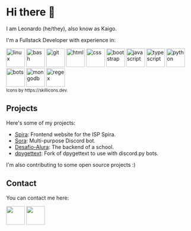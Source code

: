 Hi there 👋
===========

I am Leonardo (he/they), also know as Kaigo.

I'm a Fullstack Developer with experience in:
<div>
  <a href="#"><img title="Linux (Mint)" alt="linux" width="50" height="50" src="https://skillicons.dev/icons?i=linux"></a>
  <a href="#"><img title="Bash" alt="bash" width="50" height="50" src="https://skillicons.dev/icons?i=bash"></a>
  <a href="#"><img title="Git" alt="git" width="50" height="50" src="https://skillicons.dev/icons?i=git"></a>
  <a href="#"><img title="HTML 5" alt="html" width="50" height="50" src="https://skillicons.dev/icons?i=html"></a>
  <a href="#"><img title="CSS 3" alt="css" width="50" height="50" src="https://skillicons.dev/icons?i=css"></a>
  <a href="#"><img title="Bootstrap 4" alt="bootstrap" width="50" height="50" src="https://skillicons.dev/icons?i=bootstrap"></a>
  <a href="#"><img title="JavaScript" alt="javascript" width="50" height="50" src="https://skillicons.dev/icons?i=js"></a>
  <a href="#"><img title="TypeScript" alt="typescript" width="50" height="50" src="https://skillicons.dev/icons?i=ts"></a>
  <a href="#"><img title="Python 3" alt="python" width="50" height="50" src="https://skillicons.dev/icons?i=python"></a>
  <a href="#"><img title="Discord Bots (discord.py, discord.js)" alt="bots" width="50" height="50" src="https://skillicons.dev/icons?i=bots"></a>
  <a href="#"><img title="MongoDB (Atlas)" alt="mongodb" width="50" height="50" src="https://skillicons.dev/icons?i=mongodb"></a>
  <a href="#"><img title="Regex (Python)" alt="regex" width="50" height="50" src="https://skillicons.dev/icons?i=regex"></a>
</div>
<sub>Icons by https://skillicons.dev. </sub>

Projects
--------

Here's some of my projects:

- [Spira](https://github.com/uKaigo/Spira): Frontend website for the ISP Spira.
- [Sora](https://github.com/uKaigo/sora): Multi-purpose Discord bot.
- [Desafio-Alura](https://github.com/uKaigo/desafio-alura): The backend of a school.
- [dpygettext](https://github.com/uKaigo/dpygettext): Fork of dpygettext to use with discord.py bots.

I'm also contributing to some open source projects :)

Contact
-------

You can contact me here:

<div>
  <a href="mailto:kaigo.dev@gmail.com?subject=Contact"><img width="50" height="50" src="https://cdn.worldvectorlogo.com/logos/gmail-icon.svg"></a>
  <a href="https://discord.com/users/380441229416071170"><img width="50" height="50" src="https://discord.com/assets/3437c10597c1526c3dbd98c737c2bcae.svg"></a>
</div>
